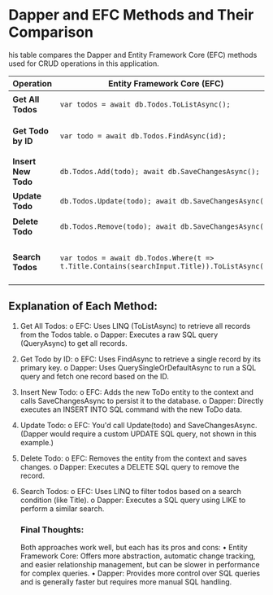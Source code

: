 # Dapper and EFC Methods and Their Comparison

his table compares the Dapper and Entity Framework Core (EFC) methods used for CRUD operations in this application.

| **Operation**       | **Entity Framework Core (EFC)**                                                             | **Dapper**                                                                                                                        |
| ------------------- | ------------------------------------------------------------------------------------------- | --------------------------------------------------------------------------------------------------------------------------------- |
| **Get All Todos**   | `var todos = await db.Todos.ToListAsync();`                                                 | `var todos = await db.QueryAsync<ToDo>("SELECT * FROM Todos");`                                                                   |
| **Get Todo by ID**  | `var todo = await db.Todos.FindAsync(id);`                                                  | `var todo = await db.QuerySingleOrDefaultAsync<ToDo>("SELECT * FROM Todos WHERE ToDoId = @Id", new { Id = id });`                 |
| **Insert New Todo** | `db.Todos.Add(todo); await db.SaveChangesAsync();`                                          | `await db.ExecuteAsync("INSERT INTO Todos (Title, Description, ...) VALUES (@Title, @Description, ...)", new { ... });`           |
| **Update Todo**     | `db.Todos.Update(todo); await db.SaveChangesAsync();`                                       | (No direct equivalent, you would write a `UPDATE` SQL query)                                                                      |
| **Delete Todo**     | `db.Todos.Remove(todo); await db.SaveChangesAsync();`                                       | `await db.ExecuteAsync("DELETE FROM Todos WHERE ToDoId = @Id", new { Id = id });`                                                 |
| **Search Todos**    | `var todos = await db.Todos.Where(t => t.Title.Contains(searchInput.Title)).ToListAsync();` | `var todos = await db.QueryAsync<ToDo>("SELECT * FROM Todos WHERE Title LIKE @Title", new { Title = $"%{searchInput.Title}%" });` |

## Explanation of Each Method:

1. Get All Todos:
   o EFC: Uses LINQ (ToListAsync) to retrieve all records from the Todos table.
   o Dapper: Executes a raw SQL query (QueryAsync) to get all records.
2. Get Todo by ID:
   o EFC: Uses FindAsync to retrieve a single record by its primary key.
   o Dapper: Uses QuerySingleOrDefaultAsync to run a SQL query and fetch one record based on the ID.
3. Insert New Todo:
   o EFC: Adds the new ToDo entity to the context and calls SaveChangesAsync to persist it to the database.
   o Dapper: Directly executes an INSERT INTO SQL command with the new ToDo data.
4. Update Todo:
   o EFC: You'd call Update(todo) and SaveChangesAsync. (Dapper would require a custom UPDATE SQL query, not shown in this example.)
5. Delete Todo:
   o EFC: Removes the entity from the context and saves changes.
   o Dapper: Executes a DELETE SQL query to remove the record.
6. Search Todos:
   o EFC: Uses LINQ to filter todos based on a search condition (like Title).
   o Dapper: Executes a SQL query using LIKE to perform a similar search.

   ### Final Thoughts:

   Both approaches work well, but each has its pros and cons:
   • Entity Framework Core: Offers more abstraction, automatic change tracking, and easier relationship management, but can be slower in performance for complex queries.
   • Dapper: Provides more control over SQL queries and is generally faster but requires more manual SQL handling.
